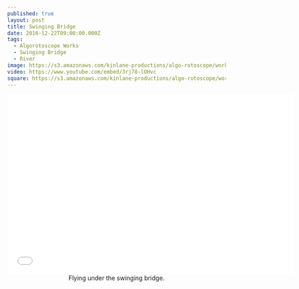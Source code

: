 ```yaml
---
published: true
layout: post
title: Swinging Bridge
date: 2016-12-22T09:00:00.000Z
tags:
  - Algorotoscope Works
  - Swinging Bridge
  - River
image: https://s3.amazonaws.com/kinlane-productions/algo-rotoscope/working/swinging-bridge.png
video: https://www.youtube.com/embed/3rj78-lOHvc
square: https://s3.amazonaws.com/kinlane-productions/algo-rotoscope/working/swinging-bridge-square.png
---
```

<center><iframe width="660" height="415" src="{{ page.video }}" frameborder="0" allowfullscreen></iframe></center>
<center>Flying under the swinging bridge.</center>
